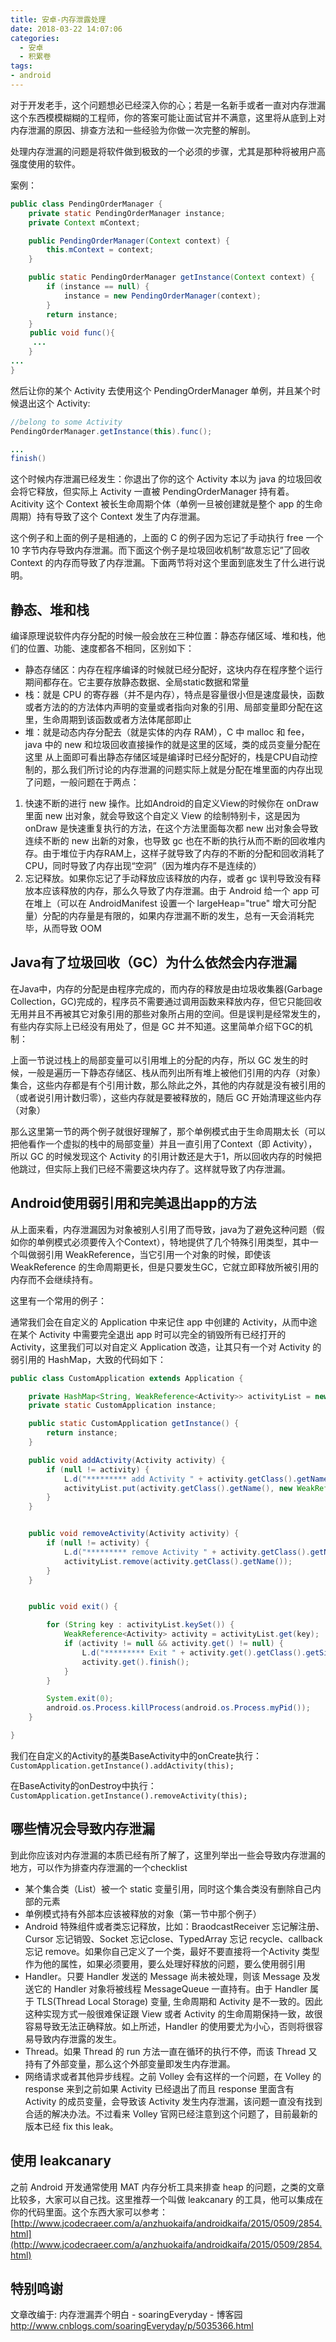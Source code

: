 ```yaml
---
title: 安卓-内存泄露处理
date: 2018-03-22 14:07:06
categories:
  - 安卓
  - 积累卷
tags:
- android
---
```


对于开发老手，这个问题想必已经深入你的心；若是一名新手或者一直对内存泄漏这个东西模模糊糊的工程师，你的答案可能让面试官并不满意，这里将从底到上对内存泄漏的原因、排查方法和一些经验为你做一次完整的解剖。

处理内存泄漏的问题是将软件做到极致的一个必须的步骤，尤其是那种将被用户高强度使用的软件。

案例：

```java
public class PendingOrderManager {
    private static PendingOrderManager instance;
    private Context mContext;

    public PendingOrderManager(Context context) {
        this.mContext = context;
    }

    public static PendingOrderManager getInstance(Context context) {
        if (instance == null) {
            instance = new PendingOrderManager(context);
        }
        return instance;
    }
　　 public void func(){
     ...
    }
...
}
```

然后让你的某个 Activity 去使用这个 PendingOrderManager 单例，并且某个时候退出这个 Activity:

```java
//belong to some Activity
PendingOrderManager.getInstance(this).func();

...
finish()
```

这个时候内存泄漏已经发生：你退出了你的这个 Activity 本以为 java 的垃圾回收会将它释放，但实际上 Activity 一直被 PendingOrderManager 持有着。Acitivity 这个 Context 被长生命周期个体（单例一旦被创建就是整个 app 的生命周期）持有导致了这个 Context 发生了内存泄漏。

这个例子和上面的例子是相通的，上面的 C 的例子因为忘记了手动执行 free 一个 10 字节内存导致内存泄漏。而下面这个例子是垃圾回收机制“故意忘记”了回收 Context 的内存而导致了内存泄漏。下面两节将对这个里面到底发生了什么进行说明。

## 静态、堆和栈

编译原理说软件内存分配的时候一般会放在三种位置：静态存储区域、堆和栈，他们的位置、功能、速度都各不相同，区别如下：

* 静态存储区：内存在程序编译的时候就已经分配好，这块内存在程序整个运行期间都存在。它主要存放静态数据、全局static数据和常量
* 栈：就是 CPU 的寄存器（并不是内存），特点是容量很小但是速度最快，函数或者方法的的方法体内声明的变量或者指向对象的引用、局部变量即分配在这里，生命周期到该函数或者方法体尾部即止
* 堆：就是动态内存分配去（就是实体的内存 RAM），C 中 malloc 和 fee，java 中的 new 和垃圾回收直接操作的就是这里的区域，类的成员变量分配在这里
从上面即可看出静态存储区域是编译时已经分配好的，栈是CPU自动控制的，那么我们所讨论的内存泄漏的问题实际上就是分配在堆里面的内存出现了问题，一般问题在于两点：

1. 快速不断的进行 new 操作。比如Android的自定义View的时候你在 onDraw 里面 new 出对象，就会导致这个自定义 View 的绘制特别卡，这是因为 onDraw 是快速重复执行的方法，在这个方法里面每次都 new 出对象会导致连续不断的 new 出新的对象，也导致 gc 也在不断的执行从而不断的回收堆内存。由于堆位于内存RAM上，这样子就导致了内存的不断的分配和回收消耗了 CPU，同时导致了内存出现“空洞”（因为堆内存不是连续的）
2. 忘记释放。如果你忘记了手动释放应该释放的内存，或者 gc 误判导致没有释放本应该释放的内存，那么久导致了内存泄漏。由于 Android 给一个 app 可在堆上（可以在 AndroidManifest 设置一个 largeHeap="true" 增大可分配量）分配的内存量是有限的，如果内存泄漏不断的发生，总有一天会消耗完毕，从而导致 OOM

## Java有了垃圾回收（GC）为什么依然会内存泄漏

 在Java中，内存的分配是由程序完成的，而内存的释放是由垃圾收集器(Garbage Collection，GC)完成的，程序员不需要通过调用函数来释放内存，但它只能回收无用并且不再被其它对象引用的那些对象所占用的空间。但是误判是经常发生的，有些内存实际上已经没有用处了，但是 GC 并不知道。这里简单介绍下GC的机制：

上面一节说过栈上的局部变量可以引用堆上的分配的内存，所以 GC 发生的时候，一般是遍历一下静态存储区、栈从而列出所有堆上被他们引用的内存（对象）集合，这些内存都是有个引用计数，那么除此之外，其他的内存就是没有被引用的（或者说引用计数归零），这些内存就是要被释放的，随后 GC 开始清理这些内存（对象）

那么这里第一节的两个例子就很好理解了，那个单例模式由于生命周期太长（可以把他看作一个虚拟的栈中的局部变量）并且一直引用了Context（即 Activity），所以 GC 的时候发现这个 Activity 的引用计数还是大于1，所以回收内存的时候把他跳过，但实际上我们已经不需要这块内存了。这样就导致了内存泄漏。

## Android使用弱引用和完美退出app的方法

从上面来看，内存泄漏因为对象被别人引用了而导致，java为了避免这种问题（假如你的单例模式必须要传入个Context），特地提供了几个特殊引用类型，其中一个叫做弱引用 WeakReference，当它引用一个对象的时候，即使该 WeakReference 的生命周期更长，但是只要发生GC，它就立即释放所被引用的内存而不会继续持有。

这里有一个常用的例子：

通常我们会在自定义的 Application 中来记住 app 中创建的 Activity，从而中途在某个 Activity 中需要完全退出 app 时可以完全的销毁所有已经打开的 Activity，这里我们可以对自定义 Application 改造，让其只有一个对 Activity 的弱引用的 HashMap，大致的代码如下：

```java
public class CustomApplication extends Application {

    private HashMap<String, WeakReference<Activity>> activityList = new HashMap<String, WeakReference<Activity>>();
    private static CustomApplication instance;

    public static CustomApplication getInstance() {
        return instance;
    }

    public void addActivity(Activity activity) {
        if (null != activity) {
            L.d("********* add Activity " + activity.getClass().getName());
            activityList.put(activity.getClass().getName(), new WeakReference<>(activity));
        }
    }


    public void removeActivity(Activity activity) {
        if (null != activity) {
            L.d("********* remove Activity " + activity.getClass().getName());
            activityList.remove(activity.getClass().getName());
        }
    }


    public void exit() {

        for (String key : activityList.keySet()) {
            WeakReference<Activity> activity = activityList.get(key);
            if (activity != null && activity.get() != null) {
                L.d("********* Exit " + activity.get().getClass().getSimpleName());
                activity.get().finish();
            }
        }

        System.exit(0);
        android.os.Process.killProcess(android.os.Process.myPid());
    }

}
```

我们在自定义的Activity的基类BaseActivity中的onCreate执行：
`CustomApplication.getInstance().addActivity(this);`

在BaseActivity的onDestroy中执行：
`CustomApplication.getInstance().removeActivity(this);`

## 哪些情况会导致内存泄漏

到此你应该对内存泄漏的本质已经有所了解了，这里列举出一些会导致内存泄漏的地方，可以作为排查内存泄漏的一个checklist

* 某个集合类（List）被一个 static 变量引用，同时这个集合类没有删除自己内部的元素
* 单例模式持有外部本应该被释放的对象（第一节中那个例子）
* Android 特殊组件或者类忘记释放，比如：BraodcastReceiver 忘记解注册、Cursor 忘记销毁、Socket 忘记close、TypedArray 忘记 recycle、callback 忘记 remove。如果你自己定义了一个类，最好不要直接将一个Activity 类型作为他的属性，如果必须要用，要么处理好释放的问题，要么使用弱引用
* Handler。只要 Handler 发送的 Message 尚未被处理，则该 Message 及发送它的 Handler 对象将被线程 MessageQueue 一直持有。由于 Handler 属于 TLS(Thread Local Storage) 变量, 生命周期和 Activity 是不一致的。因此这种实现方式一般很难保证跟 View 或者 Activity 的生命周期保持一致，故很容易导致无法正确释放。如上所述，Handler 的使用要尤为小心，否则将很容易导致内存泄露的发生。
* Thread。如果 Thread 的 run 方法一直在循环的执行不停，而该 Thread 又持有了外部变量，那么这个外部变量即发生内存泄漏。
* 网络请求或者其他异步线程。之前 Volley 会有这样的一个问题，在 Volley 的 response 来到之前如果 Activity 已经退出了而且 response 里面含有 Activity 的成员变量，会导致该 Activity 发生内存泄漏，该问题一直没有找到合适的解决办法。不过看来 Volley 官网已经注意到这个问题了，目前最新的版本已经 fix this leak。

## 使用 leakcanary

之前 Android 开发通常使用 MAT 内存分析工具来排查 heap 的问题，之类的文章比较多，大家可以自己找。这里推荐一个叫做 leakcanary 的工具，他可以集成在你的代码里面。这个东西大家可以参考：[http://www.jcodecraeer.com/a/anzhuokaifa/androidkaifa/2015/0509/2854.html](http://www.jcodecraeer.com/a/anzhuokaifa/androidkaifa/2015/0509/2854.html)

## 特别鸣谢

文章改编于: 内存泄漏弄个明白 - soaringEveryday - 博客园
<http://www.cnblogs.com/soaringEveryday/p/5035366.html>
